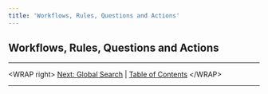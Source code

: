 ```yaml
---
title: 'Workflows, Rules, Questions and Actions'
---
```


Workflows, Rules, Questions and Actions
---------------------------------------

------------------------------------------------------------------------

&lt;WRAP right&gt; [Next: Global
Search](/en/devel/corebosws/manual/globalsearch) | [Table of
Contents](/en/devel/corebosws/tableofcontents) &lt;/WRAP&gt;

------------------------------------------------------------------------
